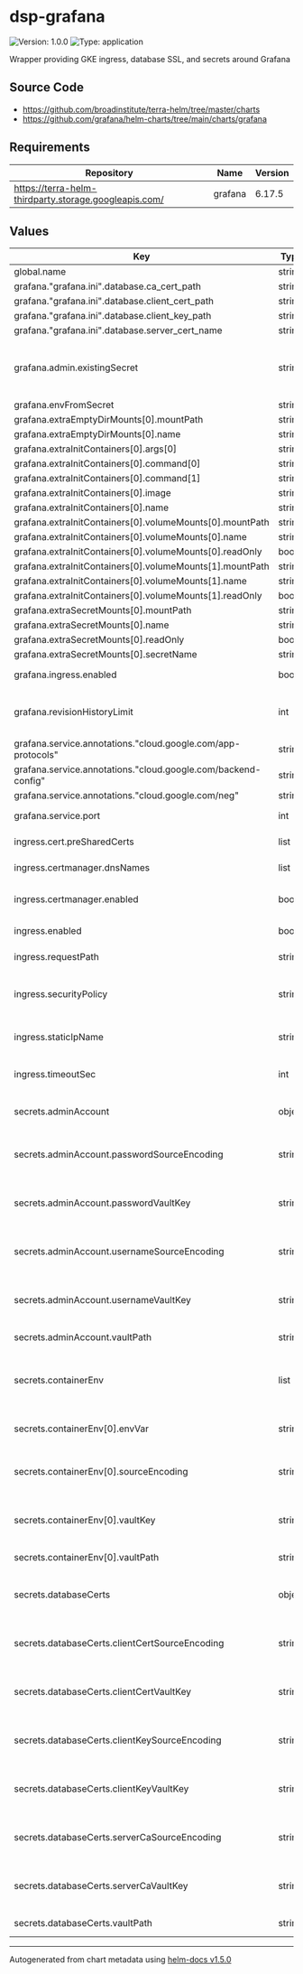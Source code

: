 # dsp-grafana

![Version: 1.0.0](https://img.shields.io/badge/Version-1.0.0-informational?style=flat-square) ![Type: application](https://img.shields.io/badge/Type-application-informational?style=flat-square)

Wrapper providing GKE ingress, database SSL, and secrets around Grafana

## Source Code

* <https://github.com/broadinstitute/terra-helm/tree/master/charts>
* <https://github.com/grafana/helm-charts/tree/main/charts/grafana>

## Requirements

| Repository | Name | Version |
|------------|------|---------|
| https://terra-helm-thirdparty.storage.googleapis.com/ | grafana | 6.17.5 |

## Values

| Key | Type | Default | Description |
|-----|------|---------|-------------|
| global.name | string | `"grafana"` |  |
| grafana."grafana.ini".database.ca_cert_path | string | `"/dbcerts/server-ca.pem"` |  |
| grafana."grafana.ini".database.client_cert_path | string | `"/dbcerts/client-cert.pem"` |  |
| grafana."grafana.ini".database.client_key_path | string | `"/dbcerts/client-key.pem"` |  |
| grafana."grafana.ini".database.server_cert_name | string | `"grafana-k8s"` |  |
| grafana.admin.existingSecret | string | `"grafana-admin-account"` | Derive the admin account credentials from a secret (created by secrets.AdminAccount) |
| grafana.envFromSecret | string | `"{{ .Values.global.name }}-container-env"` |  |
| grafana.extraEmptyDirMounts[0].mountPath | string | `"/dbcerts"` |  |
| grafana.extraEmptyDirMounts[0].name | string | `"permissioned-db-certs"` |  |
| grafana.extraInitContainers[0].args[0] | string | `"ls -la /dbcerts-ro; \ncp /dbcerts-ro/* /dbcerts;\nls -la /dbcerts;\nchmod 600 /dbcerts/*;\nls -la /dbcerts"` |  |
| grafana.extraInitContainers[0].command[0] | string | `"sh"` |  |
| grafana.extraInitContainers[0].command[1] | string | `"-c"` |  |
| grafana.extraInitContainers[0].image | string | `"alpine:3"` |  |
| grafana.extraInitContainers[0].name | string | `"adjust-cert-permissions"` |  |
| grafana.extraInitContainers[0].volumeMounts[0].mountPath | string | `"/dbcerts-ro"` |  |
| grafana.extraInitContainers[0].volumeMounts[0].name | string | `"readonly-raw-db-certs"` |  |
| grafana.extraInitContainers[0].volumeMounts[0].readOnly | bool | `true` |  |
| grafana.extraInitContainers[0].volumeMounts[1].mountPath | string | `"/dbcerts"` |  |
| grafana.extraInitContainers[0].volumeMounts[1].name | string | `"permissioned-db-certs"` |  |
| grafana.extraInitContainers[0].volumeMounts[1].readOnly | bool | `false` |  |
| grafana.extraSecretMounts[0].mountPath | string | `"/dbcerts-ro"` |  |
| grafana.extraSecretMounts[0].name | string | `"readonly-raw-db-certs"` |  |
| grafana.extraSecretMounts[0].readOnly | bool | `true` |  |
| grafana.extraSecretMounts[0].secretName | string | `"grafana-database-certs"` |  |
| grafana.ingress.enabled | bool | `false` | DISABLE grafana's built-in ingress |
| grafana.revisionHistoryLimit | int | `0` | Replicaset revisions not saved since we'd rollback via gitops or argo |
| grafana.service.annotations."cloud.google.com/app-protocols" | string | `"{\"service\":\"HTTP\"}"` |  |
| grafana.service.annotations."cloud.google.com/backend-config" | string | `"{\"default\": \"grafana-ingress-backendconfig\"}"` |  |
| grafana.service.annotations."cloud.google.com/neg" | string | `"{\"ingress\": true}"` |  |
| grafana.service.port | int | `80` | Port to run the (non-HTTPS) service over |
| ingress.cert.preSharedCerts | list | `[]` | Previously provisioned certs to use on the LB |
| ingress.certmanager.dnsNames | list | `[]` | FQDNs to allocate cert for |
| ingress.certmanager.enabled | bool | `true` | If CertManager should be used to dynamically provision an LB cert |
| ingress.enabled | bool | `true` | ENABLE this wrapper's simpler ingress config |
| ingress.requestPath | string | `"/api/health"` | Path to use for LB health checks |
| ingress.securityPolicy | string | `nil` | Optionally, the name of a cloud armor security policy to apply to the ingress backend |
| ingress.staticIpName | string | `nil` | Name of static IP previously allocated in the project |
| ingress.timeoutSec | int | `120` | Seconds before LB health check will time out |
| secrets.adminAccount | object | `{"passwordSourceEncoding":"text","passwordVaultKey":null,"usernameSourceEncoding":"text","usernameVaultKey":null,"vaultPath":null}` | A secret Grafana can use for its default Admin account |
| secrets.adminAccount.passwordSourceEncoding | string | `"text"` | (string) Encoding of the secret value in vault (either `text` or `base64`) |
| secrets.adminAccount.passwordVaultKey | string | `nil` | Key within the desired Vault secret to the desired individual secret value to use |
| secrets.adminAccount.usernameSourceEncoding | string | `"text"` | (string) Encoding of the secret value in vault (either `text` or `base64`) |
| secrets.adminAccount.usernameVaultKey | string | `nil` | Key within the desired Vault secret to the desired individual secret value to use |
| secrets.adminAccount.vaultPath | string | `nil` | Path within Vault to the desired Vault secret |
| secrets.containerEnv | list | `[{"envVar":null,"sourceEncoding":"text","vaultKey":null,"vaultPath":null}]` | (list) Secrets to be placed into environment variables in the grafana container |
| secrets.containerEnv[0].envVar | string | `nil` | Name of the environment variable to create |
| secrets.containerEnv[0].sourceEncoding | string | `"text"` | (string) Encoding of the secret value in vault (either `text` or `base64`) |
| secrets.containerEnv[0].vaultKey | string | `nil` | Key within the desired Vault secret to the desired individual secret value to use |
| secrets.containerEnv[0].vaultPath | string | `nil` | Path within Vault to the desired Vault secret |
| secrets.databaseCerts | object | `{"clientCertSourceEncoding":"text","clientCertVaultKey":null,"clientKeySourceEncoding":"text","clientKeyVaultKey":null,"serverCaSourceEncoding":"text","serverCaVaultKey":null,"vaultPath":null}` | A secret containing database cert files to use for Grafana's persistence |
| secrets.databaseCerts.clientCertSourceEncoding | string | `"text"` | (string) Encoding of the secret value in vault (either `text` or `base64`) |
| secrets.databaseCerts.clientCertVaultKey | string | `nil` | Key within the desired Vault secret to the desired individual secret value to use |
| secrets.databaseCerts.clientKeySourceEncoding | string | `"text"` | (string) Encoding of the secret value in vault (either `text` or `base64`) |
| secrets.databaseCerts.clientKeyVaultKey | string | `nil` | Key within the desired Vault secret to the desired individual secret value to use |
| secrets.databaseCerts.serverCaSourceEncoding | string | `"text"` | (string) Encoding of the secret value in vault (either `text` or `base64`) |
| secrets.databaseCerts.serverCaVaultKey | string | `nil` | Key within the desired Vault secret to the desired individual secret value to use |
| secrets.databaseCerts.vaultPath | string | `nil` | Path within Vault to the desired Vault secret |

----------------------------------------------
Autogenerated from chart metadata using [helm-docs v1.5.0](https://github.com/norwoodj/helm-docs/releases/v1.5.0)
